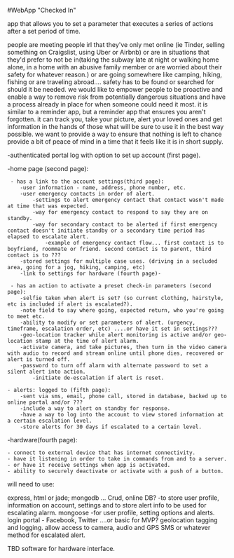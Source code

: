 #WebApp
"Checked In"

app that allows you to set a parameter that executes a series of actions after a set period of time.

people are meeting people irl that they've only met online (ie Tinder, selling something on Craigslist, using Uber or Airbnb) or are in situations that they'd prefer to not be in(taking the subway late at night or walking home alone, in a home with an abusive family member or are worried about their safety for whatever reason.) or are going somewhere like camping, hiking, fishing or are traveling abroad.... safety has to be found or searched for should it be needed. we would like to empower people to be proactive and enable a way to remove risk from potentially dangerous situations and have a process already in place for when someone could need it most.  it is similar to a reminder app, but a reminder app that ensures you aren't forgotten. it can track you, take your picture, alert your loved ones and get information in the hands of those what will be sure to use it in the best way possible. we want to provide a way to ensure that nothing is left to chance provide a bit of peace of mind in a time that it feels like it is in short supply.

-authenticated portal log with option to set up account (first page).

-home page (second page):

	 - has a link to the account settings(third page):
		-user information - name, address, phone number, etc.
		-user emergency contacts in order of alert.
			-settings to alert emergency contact that contact wasn't made at time that was expected.
			-way for emergency contact to respond to say they are on standby.
			-way for secondary contact to be alerted if first emergency contact doesn't initiate standby or a secondary time period has elapsed to escalate alert.
				-example of emergency contact flow... first contact is to boyfriend, roommate or friend. second contact is to parent, third contact is to ???
		-stored settings for multiple case uses. (driving in a secluded area, going for a jog, hiking, camping, etc)
		-link to settings for hardware (fourth page)-

	 - has an action to activate a preset check-in parameters (second page):
		-selfie taken when alert is set? (so current clothing, hairstyle, etc is included if alert is escalated?).
		-note field to say where going, expected return, who you're going to meet etc.
		-ability to modify or set parameters of alert. (urgency, timeframe, escalation order, etc) ....or have it set in settings???
		-geo-location tracker while alert monitoring is active and/or geo-location stamp at the time of alert alarm.
		-activate camera, and take pictures, then turn in the video camera with audio to record and stream online until phone dies, recovered or alert is turned off.
		-password to turn off alarm with alternate password to set a silent alert into action.
			-initiate de-escalation if alert is reset.

	- alerts: logged to (fifth page):
		-sent via sms, email, phone call, stored in database, backed up to online portal and/or ???
		-include a way to alert on standby for response.
		-have a way to log into the account to view stored information at a certain escalation level.
		-store alerts for 30 days if escalated to a certain level.

-hardware(fourth page):

	- connect to external device that has internet connectivity.
	- have it listening in order to take in commands from and to a server.
	- or have it receive settings when app is activated.
	- ability to securely deactivate or activate with a push of a button.


will need to use:

express,
html or jade;
mongodb ... Crud, online DB?
  -to store user profile, information on account, settings and to store alert info to be used for escalating alarm.
mongoose
  -for user profile, setting options and alerts.
login portal - Facebook, Twitter ....or basic for MVP?
geolocation tagging and logging.
allow access to camera, audio and GPS
SMS or whatever method for escalated alert.

TBD
software for hardware interface.
